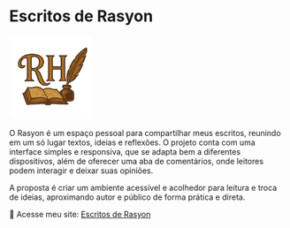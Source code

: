 # Escritos de Rasyon

<img src="https://raw.githubusercontent.com/Rasyonheneyah/escritos/main/logo.png" alt="Ícone Lilivros" width="150"/>


O Rasyon é um espaço pessoal para compartilhar meus escritos, reunindo em um só lugar textos, ideias e reflexões. O projeto conta com uma interface simples e responsiva, que se adapta bem a diferentes dispositivos, além de oferecer uma aba de comentários, onde leitores podem interagir e deixar suas opiniões.

A proposta é criar um ambiente acessível e acolhedor para leitura e troca de ideias, aproximando autor e público de forma prática e direta.


🔗 Acesse meu site: [Escritos de Rasyon](https://rasyon.site)
